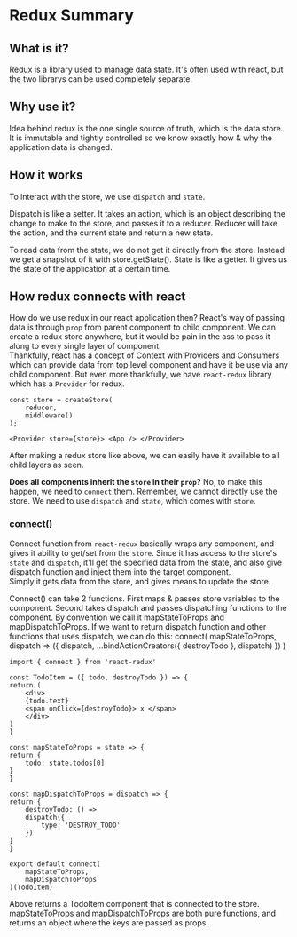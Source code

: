 # Redux Summary

## What is it?
Redux is a library used to manage data state. It's often used with react, but the two librarys can be used completely separate.  

## Why use it?
Idea behind redux is the one single source of truth, which is the data store. It is immutable and tightly controlled so we know exactly how & why the application data is changed.

##  How it works
To interact with the store, we use `dispatch` and `state`.  

Dispatch is like a setter. It takes an action, which is an object describing the change to make to the store, and passes it to a reducer. 
Reducer will take the action, and the current state and return a new state.  

To read data from the state, we do not get it directly from the store. Instead we get a snapshot of it with store.getState().
State is like a getter. It gives us the state of the application at a certain time.

## How redux connects with react

How do we use redux in our react application then? React's way of passing data is through `prop` from parent component to child component. We can create a redux store anywhere, but it would be pain in the ass to pass it along to every single layer of component.  
Thankfully, react has a concept of Context with Providers and Consumers which can provide data from top level component and have it be use via any child component.  But even more thankfully, we have `react-redux` library which has a `Provider` for redux.

    const store = createStore(
        reducer,
        middleware()
    );

    <Provider store={store}> <App /> </Provider>

After making a redux store like above, we can easily have it available to all child layers as seen.

**Does all components inherit the `store` in their `prop`?**
No, to make this happen, we need to `connect` them.
Remember, we cannot directly use the store. We need to use `dispatch` and `state`, which comes with `store`.

### connect()
Connect function from `react-redux` basically wraps any component, and gives it ability to get/set from the `store`. Since it has access to the store's `state` and `dispatch`, it'll get the specified data from the state, and also give dispatch function and inject them into the target component.   
Simply it gets data from the store, and gives means to update the store.  

Connect() can take 2 functions. First maps & passes store variables to the component. Second takes dispatch and passes dispatching functions to the component. By convention we call it mapStateToProps and mapDispatchToProps. 
If we want to return dispatch function and other functions that uses dispatch, we can do this: 
    connect(
        mapStateToProps,
        dispatch => ({ dispatch, ...bindActionCreators({ destroyTodo }, dispatch) })
      )

    import { connect } from 'react-redux'

    const TodoItem = ({ todo, destroyTodo }) => {
    return (
        <div>
        {todo.text}
        <span onClick={destroyTodo}> x </span>
        </div>
    )
    }

    const mapStateToProps = state => {
    return {
        todo: state.todos[0]
    }
    }

    const mapDispatchToProps = dispatch => {
    return {
        destroyTodo: () =>
        dispatch({
            type: 'DESTROY_TODO'
        })
    }
    }

    export default connect(
        mapStateToProps,
        mapDispatchToProps
    )(TodoItem)

Above returns a TodoItem component that is connected to the store. 
mapStateToProps and mapDispatchToProps are both pure functions, and returns an object where the keys are passed as props.
